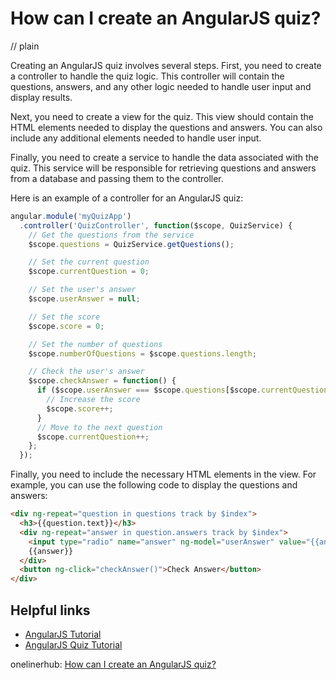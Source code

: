# How can I create an AngularJS quiz?
// plain

Creating an AngularJS quiz involves several steps. First, you need to create a controller to handle the quiz logic. This controller will contain the questions, answers, and any other logic needed to handle user input and display results.

Next, you need to create a view for the quiz. This view should contain the HTML elements needed to display the questions and answers. You can also include any additional elements needed to handle user input.

Finally, you need to create a service to handle the data associated with the quiz. This service will be responsible for retrieving questions and answers from a database and passing them to the controller.

Here is an example of a controller for an AngularJS quiz:

```javascript
angular.module('myQuizApp')
  .controller('QuizController', function($scope, QuizService) {
    // Get the questions from the service
    $scope.questions = QuizService.getQuestions();

    // Set the current question
    $scope.currentQuestion = 0;

    // Set the user's answer
    $scope.userAnswer = null;

    // Set the score
    $scope.score = 0;

    // Set the number of questions
    $scope.numberOfQuestions = $scope.questions.length;

    // Check the user's answer
    $scope.checkAnswer = function() {
      if ($scope.userAnswer === $scope.questions[$scope.currentQuestion].correctAnswer) {
        // Increase the score
        $scope.score++;
      }
      // Move to the next question
      $scope.currentQuestion++;
    };
  });
```

Finally, you need to include the necessary HTML elements in the view. For example, you can use the following code to display the questions and answers:

```html
<div ng-repeat="question in questions track by $index">
  <h3>{{question.text}}</h3>
  <div ng-repeat="answer in question.answers track by $index">
    <input type="radio" name="answer" ng-model="userAnswer" value="{{answer}}" />
    {{answer}}
  </div>
  <button ng-click="checkAnswer()">Check Answer</button>
</div>
```

## Helpful links

- [AngularJS Tutorial](https://www.tutorialspoint.com/angularjs/index.htm)
- [AngularJS Quiz Tutorial](https://www.codeproject.com/Articles/1168288/Creating-a-Quiz-in-AngularJS)

onelinerhub: [How can I create an AngularJS quiz?](https://onelinerhub.com/angularjs/how-can-i-create-an-angularjs-quiz)